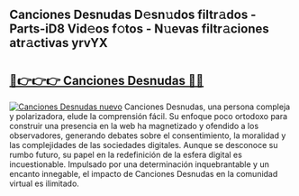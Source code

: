 ## Canciones Desnudas D𝚎sn𝚞dos filtr𝚊dos - Parts-iD8 Vid𝚎os f𝚘tos - N𝚞evas filtr𝚊ciones atr𝚊ctivas yrvYX

# <h2><a href="http://mb1luc.tromn.icu/?c=Canciones+Desnudas">🔗👉👉👉 Canciones Desnudas 🔗🔗</a></h2>

[![Canciones Desnudas nuevo](https://i.imgur.com/pEAQMta.gif)](http://mb1luc.tromn.icu/?c=Canciones+Desnudas)
Canciones Desnudas, una persona compleja y polarizadora, elude la comprensión fácil. Su enfoque poco ortodoxo para construir una presencia en la web ha magnetizado y ofendido a los observadores, generando debates sobre el consentimiento, la moralidad y las complejidades de las sociedades digitales. Aunque se desconoce su rumbo futuro, su papel en la redefinición de la esfera digital es incuestionable. Impulsado por una determinación inquebrantable y un encanto innegable, el impacto de Canciones Desnudas en la comunidad virtual es ilimitado.
